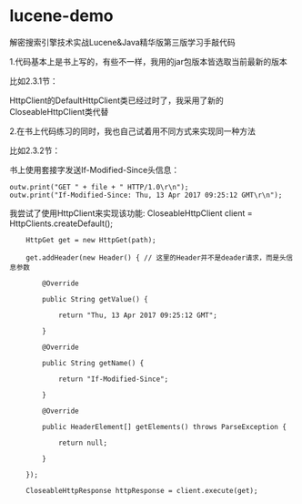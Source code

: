 # lucene-demo
解密搜索引擎技术实战Lucene&amp;Java精华版第三版学习手敲代码

1.代码基本上是书上写的，有些不一样，我用的jar包版本皆选取当前最新的版本

  比如2.3.1节：

  HttpClient的DefaultHttpClient类已经过时了，我采用了新的CloseableHttpClient类代替

2.在书上代码练习的同时，我也自己试着用不同方式来实现同一种方法

比如2.3.2节：

  书上使用套接字发送If-Modified-Since头信息：
  
    outw.print("GET " + file + " HTTP/1.0\r\n");
    outw.print("If-Modified-Since: Thu, 13 Apr 2017 09:25:12 GMT\r\n");
    
  我尝试了使用HttpClient来实现该功能:
    CloseableHttpClient client = HttpClients.createDefault();
    
		HttpGet get = new HttpGet(path);
		
		get.addHeader(new Header() { // 这里的Header并不是deader请求，而是头信息参数
		
			@Override
			
			public String getValue() {
			
				return "Thu, 13 Apr 2017 09:25:12 GMT";
				
			}
			
			@Override
			
			public String getName() {
			
				return "If-Modified-Since";
				
			}
			
			@Override
			
			public HeaderElement[] getElements() throws ParseException {
			
				return null;
				
			}
			
		});
		
		CloseableHttpResponse httpResponse = client.execute(get);
		
  
